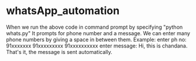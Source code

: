 # whatsApp_automation

When we run the above code in command prompt by specifying "python whats.py"
It prompts for phone number and a message.
We can enter many phone numbers by giving a space in between them.
Example:
enter ph no: 91xxxxxxx 91xxxxxxxxx 91xxxxxxxxxx 
enter message: Hi, this is chandana.
That's it, the message is sent automatically.
